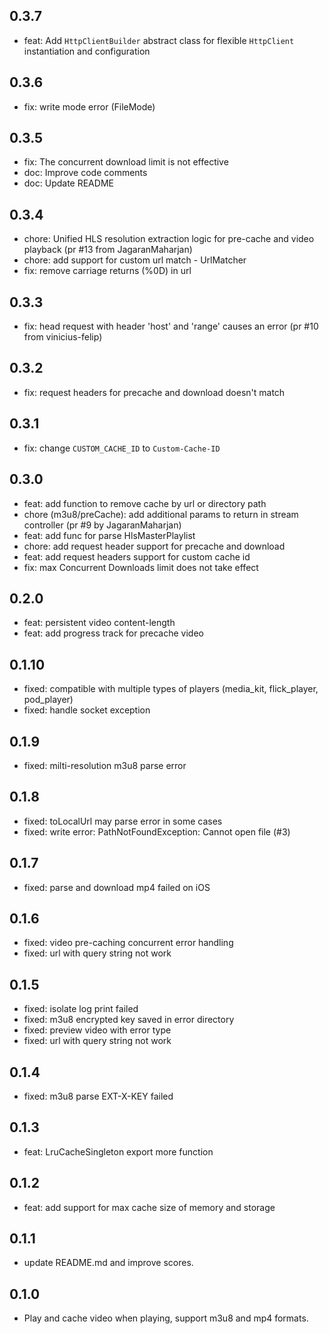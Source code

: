 ## 0.3.7

- feat: Add `HttpClientBuilder` abstract class for flexible `HttpClient` instantiation and configuration

## 0.3.6

- fix: write mode error (FileMode)

## 0.3.5

- fix: The concurrent download limit is not effective
- doc: Improve code comments
- doc: Update README

## 0.3.4

- chore: Unified HLS resolution extraction logic for pre-cache and video playback (pr #13 from JagaranMaharjan)
- chore: add support for custom url match - UrlMatcher
- fix: remove carriage returns (%0D) in url

## 0.3.3

- fix: head request with header 'host' and 'range' causes an error (pr #10 from vinicius-felip)

## 0.3.2

- fix: request headers for precache and download doesn't match

## 0.3.1

- fix: change `CUSTOM_CACHE_ID` to `Custom-Cache-ID`

## 0.3.0

- feat: add function to remove cache by url or directory path
- chore (m3u8/preCache): add additional params to return in stream controller (pr #9 by
  JagaranMaharjan)
- feat: add func for parse HlsMasterPlaylist
- chore: add request header support for precache and download
- feat: add request headers support for custom cache id
- fix: max Concurrent Downloads limit does not take effect

## 0.2.0

- feat: persistent video content-length
- feat: add progress track for precache video

## 0.1.10

- fixed: compatible with multiple types of players (media_kit, flick_player, pod_player)
- fixed: handle socket exception

## 0.1.9

- fixed: milti-resolution m3u8 parse error

## 0.1.8

- fixed: toLocalUrl may parse error in some cases
- fixed: write error: PathNotFoundException: Cannot open file (#3)

## 0.1.7

- fixed: parse and download mp4 failed on iOS

## 0.1.6

- fixed: video pre-caching concurrent error handling
- fixed: url with query string not work

## 0.1.5

- fixed: isolate log print failed
- fixed: m3u8 encrypted key saved in error directory
- fixed: preview video with error type
- fixed: url with query string not work

## 0.1.4

- fixed: m3u8 parse EXT-X-KEY failed

## 0.1.3

- feat: LruCacheSingleton export more function

## 0.1.2

- feat: add support for max cache size of memory and storage

## 0.1.1

- update README.md and improve scores.

## 0.1.0

- Play and cache video when playing, support m3u8 and mp4 formats.
